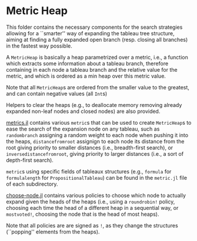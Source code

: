 # Metric Heap

This folder contains the necessary components for the search strategies
allowing for a ``smarter'' way of expanding the tableau tree structure,
aiming at finding a fully expanded open branch (resp. closing all branches)
in the fastest way possible.

A `MetricHeap` is basically a heap parametrized over a metric, i.e., a function
which extracts some information about a tableau branch, therefore containing in
each node a tableau branch and the relative value for the metric, and which is 
ordered as a min heap over this metric value.

Note that all `MetricHeap`s are ordered from the smaller value to the greatest,
and can contain negative values (all `Int`s)

Helpers to clear the heaps (e.g., to deallocate memory removing already expanded
non-leaf nodes and closed nodes) are also provided.

[metrics.jl](metrics.jl) contains various `metric`s that can be used to create
`MetricHeap`s to ease the search of the expansion node on any tableau, such as
`randombranch` assigning a random weight to each node when pushing it into the
heaps, `distancefromroot` assignign to each node its distance from the root
giving priority to smaller distances (i.e., breadth-first search), or
`inversedistancefromroot`, giving priority to larger distances (i.e., a sort
of depth-first search).

`metric`s using specific fields of tableaux structures (e.g., `formula` for
`formulalength` for `PropositionalTableau`) can be found in the `metric.jl` file
of each subdirectory.

[choose-node.jl](choose-node.jl) contains various policies to choose which
node to actually expand given the heads of the heaps (i.e., using a
`roundrobin!` policy, choosing each time the head of a different heap in a
sequential way, or `mostvoted!`, choosing the node that is the head of most
heaps).

Note that all policies are are signed as `!`, as they change the structures
(``popping'' elements from the heaps).
